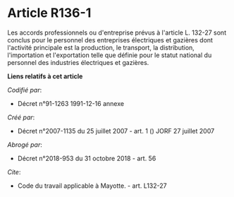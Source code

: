 # Article R136-1

Les accords professionnels ou d'entreprise prévus à l'article L. 132-27 sont conclus pour le personnel des entreprises
électriques et gazières dont l'activité principale est la production, le transport, la distribution, l'importation et
l'exportation telle que définie pour le statut national du personnel des industries électriques et gazières.

**Liens relatifs à cet article**

_Codifié par_:

  - Décret n°91-1263 1991-12-16 annexe

_Créé par_:

  - Décret n°2007-1135 du 25 juillet 2007 - art. 1 () JORF 27 juillet 2007

_Abrogé par_:

  - Décret n°2018-953 du 31 octobre 2018 - art. 56

_Cite_:

  - Code du travail applicable à Mayotte. - art. L132-27
